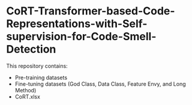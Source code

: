 # CoRT-Transformer-based-Code-Representations-with-Self-supervision-for-Code-Smell-Detection
This repository contains:
- Pre-training datasets
- Fine-tuning datasets (God Class, Data Class, Feature Envy, and Long Method)
- CoRT.xlsx 
